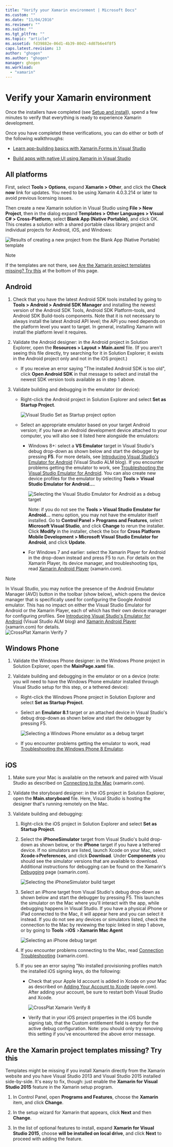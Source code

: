 ```yaml
---
title: "Verify your Xamarin environment | Microsoft Docs"
ms.custom: ""
ms.date: "11/04/2016"
ms.reviewer: ""
ms.suite: ""
ms.tgt_pltfrm: ""
ms.topic: "article"
ms.assetid: fd39882e-06d1-4b39-80d2-4d07b6e4f8f5
caps.latest.revision: 13
author: "ghogen"
ms.author: "ghogen"
manager: ghogen
ms.workload: 
  - "xamarin"
---
```

# Verify your Xamarin environment
Once the installers have completed (see [Setup and install](../cross-platform/setup-and-install.md)), spend a few minutes to verify that everything is ready to experience Xamarin development.  
  
 Once you have completed these verifications, you can do either or both of the following walkthroughs:  
  
-   [Learn app-building basics with Xamarin.Forms in Visual Studio](../cross-platform/learn-app-building-basics-with-xamarin-forms-in-visual-studio.md)  
  
-   [Build apps with native UI using Xamarin in Visual Studio](../cross-platform/build-apps-with-native-ui-using-xamarin-in-visual-studio.md)  
  
## All platforms  
 First, select **Tools > Options**, expand **Xamarin > Other**,  and click the **Check now** link for updates. You need to be using Xamarin 4.0.3.214 or later to avoid previous licensing issues.  
  
 Then create a new Xamarin solution in Visual Studio using **File > New Project**, then in the dialog expand **Templates > Other Languages > Visual C# > Cross-Platform**, select **Blank App (Native Portable)**, and click OK. This creates a solution with a shared portable class library project and individual projects for Android, iOS, and Windows:  
  
 ![Results of creating a new project from the Blank App &#40;Native Portable&#41; template](../cross-platform/media/crossplat-xamarin-verify-1.png "CrossPlat Xamarin Verify 1")  
  
> [!NOTE]
>  If the templates are not there, see [Are the Xamarin project templates missing? Try this](#missing) at the bottom of this page.  
  
## Android  
  
1. Check that you have the latest Android SDK tools installed by going to **Tools > Android > Android SDK Manager** and installing the newest version of the Android SDK Tools, Android SDK Platform-tools, and Android SDK Build-tools components. Note that it is not necessary to always install the latest Android API level; the API you need depends on the platform level you want to target. In general, installing Xamarin will install the platform level it requires.  

2.  Validate the Android designer: in the Android project in Solution Explorer, open the **Resources > Layout > Main.axml** file. (If you aren't seeing this file directly, try searching for it in Solution Explorer; it exists in the Android project only and not in the iOS project.)  
  
    - If you receive an error saying "The installed Android SDK is too old", click **Open Android SDK** in that message to select and install the newest SDK version tools available as in step 1 above. 
  
3.  Validate building and debugging in the emulator (or device):  
  
    -   Right-click the Android project in Solution Explorer and select **Set as Startup Project**.  
  
         ![Visual Studio Set as Startup project option](../cross-platform/media/crossplat-xamarin-verify-2.png "CrossPlat Xamarin Verify 2")  
  
    -   Select an appropriate emulator based on your target Android version; if you have an Android development device attached to your computer, you will also see it listed here alongside the emulators:  
  
        -   Windows 8+: select a **VS Emulator** target in Visual Studio's debug drop-down as shown below and start the debugger by pressing **F5**. For more details, see [Introducing Visual Studio's Emulator for Android](http://blogs.msdn.com/b/visualstudioalm/archive/2014/11/12/introducing-visual-studio-s-emulator-for-android.aspx) (Visual Studio ALM blog). If you encounter problems getting the emulator to work, see [Troubleshooting the Visual Studio Emulator for Android](../cross-platform/troubleshooting-the-visual-studio-emulator-for-android.md). You can also create new device profiles for the emulator by selecting **Tools > Visual Studio Emulator for Android...**.  
  
             ![Selecting the Visual Studio Emulator for Android as a debug target](../cross-platform/media/crossplat-xamarin-verify-3.png "CrossPlat Xamarin Verify 3")  
  
             Note: if you do not see the **Tools > Visual Studio Emulator for Android...** menu option, you may not have the emulator itself installed. Go to **Control Panel > Programs and Features**, select **Microsoft Visual Studio**, and click **Change** to rerun the installer. Click **Modify** in the installer, check the box for **Cross Platform Mobile Development > Microsoft Visual Studio Emulator for Android**, and click **Update**.  
  
        -   For Windows 7 and earlier: select the Xamarin Player for Android in the drop-down instead and press F5 to run. For details on the Xamarin Player, its device manager, and troubleshooting tips, read [Xamarin Android Player](http://developer.xamarin.com/guides/android/getting_started/installation/android-player/) (xamarin.com).  
  
> [!NOTE]
>  In Visual Studio, you may notice the presence of the Android Emulator Manager (AVD) button in the toolbar (show below), which opens the device manager that is specifically used for configuring the Google Android emulator.  This has no impact on either the Visual Studio Emulator for Android or the Xamarin Player, each of which has their own device manager for configuring profiles.  See [Introducing Visual Studio's Emulator for Android](http://blogs.msdn.com/b/visualstudioalm/archive/2014/11/12/introducing-visual-studio-s-emulator-for-android.aspx) (Visual Studio ALM blog) and [Xamarin Android Player](http://developer.xamarin.com/guides/android/getting_started/installation/android-player/) (xamarin.com) for details.  
> ![CrossPlat Xamarin Verify 7](../cross-platform/media/crossplat-xamarin-verify-7.png "CrossPlat Xamarin Verify 7")  
  
## Windows Phone  
  
1.  Validate the Windows Phone designer: in the Windows Phone project in Solution Explorer, open the **MainPage.xaml** file.  
  
2.  Validate building and debugging in the emulator or on a device (note: you will need to have the Windows Phone emulator installed through Visual Studio setup for this step, or a tethered device):  
  
    -   Right-click the Windows Phone project in Solution Explorer and select **Set as Startup Project**.  
  
    -   Select an **Emulator 8.1** target or an attached device in Visual Studio's debug drop-down as shown below and start the debugger by pressing F5.  
  
         ![Selecting a Windows Phone emulator as a debug target](../cross-platform/media/crossplat-xamarin-verify-4.png "CrossPlat Xamarin Verify 4")  
  
    -   If you encounter problems getting the emulator to work, read [Troubleshooting the Windows Phone 8 Emulator](https://msdn.microsoft.com/library/windows/apps/jj681694.aspx).  
  
## iOS  
  
1.  Make sure your Mac is available on the network and paired with Visual Studio as described on [Connecting to the Mac](http://developer.xamarin.com/guides/ios/getting_started/installation/windows/xamarin-mac-agent/) (xamarin.com).  
  
2.  Validate the storyboard designer: in the iOS project in Solution Explorer, open the **Main.storyboard** file. Here, Visual Studio is hosting the designer that's running remotely on the Mac.  
  
3.  Validate building and debugging:  
  
    1.  Right-click the iOS project in Solution Explorer and select **Set as Startup Project**.  
  
    2.  Select the **iPhoneSimulator** target from Visual Studio's build drop-down as shown below, or the **iPhone** target if you have a tethered device. If no simulators are listed, launch Xcode on your Mac, select **Xcode->Preferences**, and click **Download**. Under **Components** you should see the simulator versions that are available to download. Additional instructions for debugging can be found on the Xamarin's [Debugging](https://developer.xamarin.com/guides/ios/deployment,_testing,_and_metrics/debugging_in_xamarin_ios/#Debugging_on_the_Simulator) page (xamarin.com).  
  
         ![Selecting the iPhoneSimulator build target](../cross-platform/media/crossplat-xamarin-verify-5.png "CrossPlat Xamarin Verify 5")  
  
    3.  Select an iPhone target from Visual Studio's debug drop-down as shown below and start the debugger by pressing F5. This launches the simulator on the Mac where you'll interact with the app, while debugging happens in Visual Studio. If you have a physical iPhone or iPad connected to the Mac, it will appear here and you can select it instead. If you do not see any devices or simulators listed, check the connection to the Mac by reviewing the topic linked in step 1 above, or by going to **Tools** >**iOS** >**Xamarin Mac Agent**  
  
         ![Selecting an iPhone debug target](../cross-platform/media/crossplat-xamarin-verify-6.png "CrossPlat Xamarin Verify 6")  
  
    4.  If you encounter problems connecting to the Mac, read [Connection Troubleshooting](http://developer.xamarin.com/guides/ios/getting_started/installation/windows/xamarin-mac-agent/xma-troubleshooting/) (xamarin.com).  
  
    5.  If you see an error saying "No installed provisioning profiles match the installed iOS signing keys, do the following:  
  
        -   Check that your Apple Id account is added in Xcode on your Mac as described on [Adding Your Account to Xcode](https://developer.apple.com/library/content/documentation/IDEs/Conceptual/AppStoreDistributionTutorial/AddingYourAccounttoXcode/AddingYourAccounttoXcode.html#//apple_ref/doc/uid/TP40013839-CH40-SW1) (apple.com).  After adding your account, be sure to restart both Visual Studio and Xcode.  
  
             ![CrossPlat Xamarin Verify 8](../cross-platform/media/crossplat-xamarin-verify-8.png "CrossPlat Xamarin Verify 8")  
  
        -   Verify that in your iOS project properties in the iOS bundle signing tab, that the Custom entitlement field is empty for the   active debug configuration.  Note: you should only try removing this setting if you've encountered the above error message.  
  
##  <a name="missing"></a> Are the Xamarin project templates missing? Try this  
 Templates might be missing if you install Xamarin directly from the Xamarin website and you have Visual Studio 2013 and Visual Studio 2015 installed side-by-side. It's easy to fix, though: just enable the **Xamarin for Visual Studio 2015** feature in the Xamarin setup program.  
  
1.  In Control Panel, open **Programs and Features**, choose the **Xamarin** item, and click **Change**.  
  
2.  In the setup wizard for Xamarin that appears,  click **Next** and then **Change**.  
  
3.  In the list of optional features to install, expand **Xamarin for Visual Studio 2015**, choose **will be installed on local drive**, and click **Next** to proceed with adding the feature.